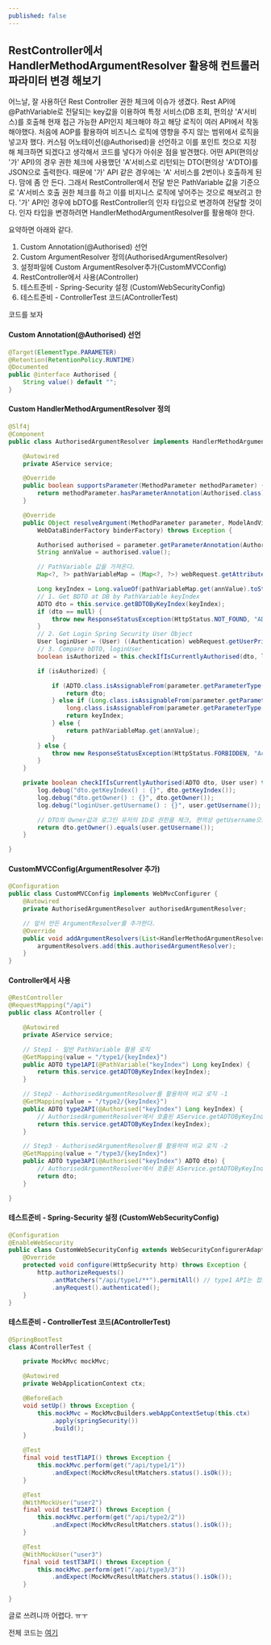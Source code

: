 ```yaml
---
published: false
---
```

## RestController에서 HandlerMethodArgumentResolver 활용해 컨트롤러 파라미터 변경 해보기

어느날, 잘 사용하던 Rest Controller 권한 체크에 이슈가 생겼다.
Rest API에 @PathVariable로 전달되는 key값을 이용하여 특정 서비스(DB 조회, 편의상 'A'서비스)를 호출해 현재 접근 가능한 API인지 체크해야 하고 해당 로직이 여러 API에서 작동해야했다.
처음에 AOP를 활용하여 비즈니스 로직에 영향을 주지 않는 범위에서 로직을 넣고자 했다.
커스텀 어노테이션(@Authorised)을 선언하고 이를 포인트 컷으로 지정해 체크하면 되겠다고 생각해서 코드를 넣다가 아쉬운 점을 발견했다.
어떤 API(편의상 '가' API)의 경우 권한 체크에 사용했던  'A'서비스로 리턴되는 DTO(편의상 'A'DTO)를 JSON으로 출력한다.
때문에 '가' API 같은 경우에는 'A' 서비스를 2번이나 호출하게 된다.
맘에 좀 안 든다. 
그래서 RestController에서 전달 받은 PathVariable 값을 기준으로 'A'서비스 호출 권한 체크를 하고 이를 비지니스 로직에 넣어주는 것으로 해보려고 한다.
'가' API인 경우에 bDTO를 RestController의 인자 타입으로 변경하여 전달할 것이다.
인자 타입을 변경하려면 HandlerMethodArgumentResolver를 활용해야 한다.

요약하면 아래와 같다.

1. Custom Annotation(@Authorised) 선언
2. Custom ArgumentResolver 정의(AuthorisedArgumentResolver)
3. 설정파일에 Custom ArgumentResolver추가(CustomMVCConfig)
4. RestController에서 사용(AController)
5. 테스트준비 - Spring-Security 설정 (CustomWebSecurityConfig)
6. 테스트준비 - ControllerTest 코드(AControllerTest)

코드를 보자

#### Custom Annotation(@Authorised) 선언
```java 
@Target(ElementType.PARAMETER)
@Retention(RetentionPolicy.RUNTIME)
@Documented
public @interface Authorised {
	String value() default "";
}
```
#### Custom HandlerMethodArgumentResolver 정의
```java 
@Slf4j
@Component
public class AuthorisedArgumentResolver implements HandlerMethodArgumentResolver {

	@Autowired
	private AService service;

	@Override
	public boolean supportsParameter(MethodParameter methodParameter) {
		return methodParameter.hasParameterAnnotation(Authorised.class);
	}

	@Override
	public Object resolveArgument(MethodParameter parameter, ModelAndViewContainer mavContainer, NativeWebRequest webRequest,
		WebDataBinderFactory binderFactory) throws Exception {

		Authorised authorised = parameter.getParameterAnnotation(Authorised.class);
		String annValue = authorised.value();

		// PathVariable 값을 가져온다.
		Map<?, ?> pathVariableMap = (Map<?, ?>) webRequest.getAttribute(HandlerMapping.URI_TEMPLATE_VARIABLES_ATTRIBUTE, RequestAttributes.SCOPE_REQUEST);

		Long keyIndex = Long.valueOf(pathVariableMap.get(annValue).toString());
		// 1. Get BDTO at DB by PathVariable keyIndex
		ADTO dto = this.service.getBDTOByKeyIndex(keyIndex);
		if (dto == null) {
			throw new ResponseStatusException(HttpStatus.NOT_FOUND, "ADTO Not Found");
		}
		// 2. Get Login Spring Security User Object
		User loginUser = (User) ((Authentication) webRequest.getUserPrincipal()).getPrincipal();
		// 3. Compare bDTO, loginUser
		boolean isAuthorized = this.checkIfIsCurrentlyAuthorised(dto, loginUser);

		if (isAuthorized) {

			if (ADTO.class.isAssignableFrom(parameter.getParameterType())) {
				return dto;
			} else if (Long.class.isAssignableFrom(parameter.getParameterType()) ||
				long.class.isAssignableFrom(parameter.getParameterType())) {
				return keyIndex;
			} else {
				return pathVariableMap.get(annValue);
			}
		} else {
			throw new ResponseStatusException(HttpStatus.FORBIDDEN, "Access Denied");
		}
	}

	private boolean checkIfIsCurrentlyAuthorised(ADTO dto, User user) throws Exception {
		log.debug("dto.getKeyIndex() : {}", dto.getKeyIndex());
		log.debug("dto.getOwner() : {}", dto.getOwner());
		log.debug("loginUser.getUsername() : {}", user.getUsername());

		// DTO의 Owner값과 로그인 유저의 ID로 권한을 체크, 편의상 getUsername으로 비교
		return dto.getOwner().equals(user.getUsername());
	}

}

```
#### CustomMVCConfig(ArgumentResolver 추가)
```java 
@Configuration
public class CustomMVCConfig implements WebMvcConfigurer {
	@Autowired
	private AuthorisedArgumentResolver authorisedArgumentResolver;

	// 앞서 만든 ArgumentResolver를 추가한다.
	@Override
	public void addArgumentResolvers(List<HandlerMethodArgumentResolver> argumentResolvers) {
		argumentResolvers.add(this.authorisedArgumentResolver);
	}
}
```

#### Controller에서 사용
```java
@RestController
@RequestMapping("/api")
public class AController {

	@Autowired
	private AService service;

	// Step1 - 일반 PathVariable 활용 로직
	@GetMapping(value = "/type1/{keyIndex}")
	public ADTO type1API(@PathVariable("keyIndex") Long keyIndex) {
		return this.service.getADTOByKeyIndex(keyIndex);
	}

	// Step2 - AuthorisedArgumentResolver를 활용하여 비교 로직 -1
	@GetMapping(value = "/type2/{keyIndex}")
	public ADTO type2API(@Authorised("keyIndex") Long keyIndex) {
		// AuthorisedArgumentResolver에서 호출된 AService.getADTOByKeyIndex이 다시 호출
		return this.service.getADTOByKeyIndex(keyIndex);
	}

	// Step3 - AuthorisedArgumentResolver를 활용하여 비교 로직 -2
	@GetMapping(value = "/type3/{keyIndex}")
	public ADTO type3API(@Authorised("keyIndex") ADTO dto) {
		// AuthorisedArgumentResolver에서 호출된 AService.getADTOByKeyIndex 1번만 호출
		return dto;
	}

}

```

#### 테스트준비 - Spring-Security 설정 (CustomWebSecurityConfig)
```java
@Configuration
@EnableWebSecurity
public class CustomWebSecurityConfig extends WebSecurityConfigurerAdapter {
	@Override
	protected void configure(HttpSecurity http) throws Exception {
		http.authorizeRequests()
			.antMatchers("/api/type1/**").permitAll() // type1 API는 접근허용
			.anyRequest().authenticated();
	}
}
```

#### 테스트준비 - ControllerTest 코드(AControllerTest)
```java
@SpringBootTest
class AControllerTest {

	private MockMvc mockMvc;

	@Autowired
	private WebApplicationContext ctx;

	@BeforeEach
	void setUp() throws Exception {
		this.mockMvc = MockMvcBuilders.webAppContextSetup(this.ctx)
			.apply(springSecurity())
			.build();
	}

	@Test
	final void testT1API() throws Exception {
		this.mockMvc.perform(get("/api/type1/1"))
			.andExpect(MockMvcResultMatchers.status().isOk());
	}

	@Test
	@WithMockUser("user2")
	final void testT2API() throws Exception {
		this.mockMvc.perform(get("/api/type2/2"))
			.andExpect(MockMvcResultMatchers.status().isOk());
	}

	@Test
	@WithMockUser("user3")
	final void testT3API() throws Exception {
		this.mockMvc.perform(get("/api/type3/3"))
			.andExpect(MockMvcResultMatchers.status().isOk());
	}

}
```

글로 쓰려니까 어렵다. ㅠㅜ

전체 코드는 [여기](https://github.com/rookiceo)
<!--stackedit_data:
eyJoaXN0b3J5IjpbMTMxMTgxMTY0MCwtMjA1MjcyNjAzMSw0MT
I3MTU1NzcsMTE4NTMzMTE5NywtMTU1NzU0NzIzMSwxMDkyODA1
NzM0LC02MjM3Njk3NTgsLTEwMTA2MTk5NzAsLTE4MDY1NTE5Mz
IsLTQ4NDE3NDkyOSwtMTk0NDU0MDk5LC0xOTM4MDUxNjk2XX0=

-->